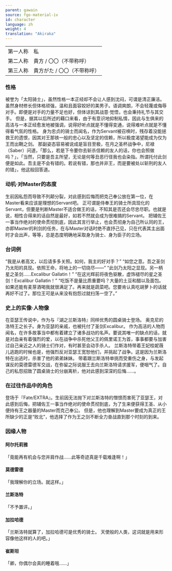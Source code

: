 ```yaml
---
parent: gawain
source: fgo-material-iv
id: character
language: zh
weight: 4
translation: "Akiraka"
---
```


<table>
  <tr><td>第一人称</td><td>私</td></tr>
  <tr><td>第二人称</td><td>貴方 / 〇〇（不带称呼）</td></tr>
  <tr><td>第三人称</td><td>貴方がた / 〇〇（不带称呼）</td></tr>
</table>

### 性格

被誉为「太阳骑士」，虽然性格一本正经却不会让人感到沈闷，可谓是清正廉洁。
虽然身材修长但体格顽强，温和且面容姣好的美男子。语调爽朗，不会轻蔑或侮辱对手。即便是对手的力量不足也好，但体谅到其战意·觉悟，也会秉持礼节与其交手。
但是，据其以后所述的藉口来看，由于有意识地抑制私情，因此与生俱来的高洁与一本正经愈发地被强调，说得好听点就是不懂得变通，说得难听点就是不懂得看气氛的性格。
身为忠贞的骑士而闻名，作为Servant被召唤时，残存着没能拯救王的遗恨，因其对王那铁一般的忠心以及坚定的信赖，所以极度渴望能成为仅为王而出鞘之剑。
那副姿态容易被说成是盲目至极，在月之圣杯战争中，尼禄（Saber）问道，「那么，若是下令要你去斩杀信赖的友人的话，你也会照做吗？」，「当然，只要是吾主所望，无论是何等丑恶行径我也会染指。所谓托付此剑便是如此。吾主是不会有错的。若说有错，那也并非王，而是要被处以斩刑的友人的错」，他这般回答道。

### 动机·对Master的态度

生前因私怨而导致不列颠分裂，对此感到后悔而把克己奉公放在第一位，在Master看来应该是理想的Servant吧。
正可谓是侍奉王的骑士所具现化的Servant，但要是判断Master不适合做王的话，不知其是否还会尽忠尽职。也就是说，相性合得来的话自然是最好，如若不然就会成为很难搞的Servant。
把辅佐王一事当作绝对的使命贯彻到底，因此其言行举止，也会贯彻身为自己所认同的王，亦即Master的利剑的任务，在与Master对话时绝不直抒己见，只在代表其主出面时才会出声，等等，总是态度明确地采取身为骑士、身为臣子的立场。

### 台词例

“我是从者高文，以后请多多关照。如何，我主的好对手？”
“如您之意。吾之圣剑乃太阳的具现。依照王命，将地上的一切烧尽――”
“此剑乃太阳之显现。另一柄星之圣剑……Excalibur Gallatin！”
“在这光辉前将夜色驱散，虚饰褪尽的星之圣剑！Excalibur Gallatin！”
“吃饭不是量比质重要吗？大量的土豆和醋以及面包。如果还能有麦芽酒喝我就很满足了。再来就是蔬菜吧。您要肯认真吃胡萝卜的话就再好不过了。那位王可是从来没有抱怨过就扫荡一空了。”

### 史上的实像·人物像

在亚瑟王传说中，作为与『湖之兰斯洛特』同样优秀的圆桌骑士登场。
奥克尼的洛特王之长子。身为亚瑟的亲戚，也被托付了圣剑Excalibur。
作为高洁的人物而闻名，在许多故事当中都有着建立了诸多战功的名声。要说其唯一的缺点的话，就是对血亲有着强烈的爱，以在战争中杀死他父王的佩里诺王为首，事事都要与加害过自己亲近之人的骑士们作对，有时甚至会动手杀人。
兰斯洛特带着王妃桂妮薇儿逃跑的时候也是，他强烈反对亚瑟王宽恕他们，并挑起了战争。这是因为兰斯洛特在出逃时，杀害了他的弟弟妹妹。
带着跟兰斯洛特单挑而受重伤之身，与发起谋反的莫德雷德军交战，在弥留之际说服王去向兰斯洛特请求援军，便咽气了。自己的私怨招致了圆桌骑士的分崩离析，他对此感到深深的后悔……。

### 在过往作品中的角色

登场于『Fate/EXTRA』。生前因无法抛下对兰斯洛特的憎恨而害死了亚瑟王，对此感到后悔，把辅佐王一事当作绝对的使命贯彻到底，为了生来便获得王圣、从小便持有王之器量的Master而克己奉公。
但是，他也理解到Master要成为真正的王所缺少的正是“败北”，他选择了作为王之剑不断全力奋战直到那个时刻的到来。

### 因缘人物

#### 阿尔托莉雅

「竟能再有机会与您并肩作战……此等奇迹真是千载难逢啊！」

#### 莫德雷德

「我理解你的立场。就这样。」

#### 兰斯洛特

「不予置评。」

#### 加拉哈德

「兰斯洛特就算了，加拉哈德可是优秀的骑士。
天使般的人类，这词就是用来形容像他这样的人的吧。」

#### 崔斯坦

「卿，你偶尔会真的睡着哦……」
